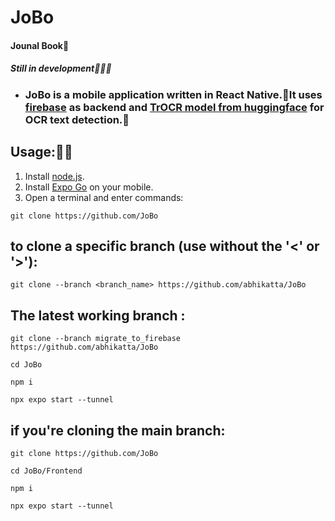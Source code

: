 # JoBo

#### Jounal Book📖

##### Still in development🧑🏻‍💻

- ### JoBo is a mobile application written in React Native.📱It uses [firebase](https://firebase.google.com/) as backend and [TrOCR model from huggingface](huggingface.co/microsoft/trocr-large-handwritten) for OCR text detection.🤗

## Usage:🧑‍💻

1. Install [node.js](https://nodejs.org/en/download).
2. Install [Expo Go](https://expo.dev/client) on your mobile.
3. Open a terminal and enter commands:

```
git clone https://github.com/JoBo
```

## to clone a specific branch (use without the '<' or '>'):

```
git clone --branch <branch_name> https://github.com/abhikatta/JoBo
```

## The latest working branch :

```
git clone --branch migrate_to_firebase https://github.com/abhikatta/JoBo
```

```
cd JoBo
```

```
npm i
```

```
npx expo start --tunnel
```

## if you're cloning the main branch:

```
git clone https://github.com/JoBo
```

```
cd JoBo/Frontend
```

```
npm i
```

```
npx expo start --tunnel

```
